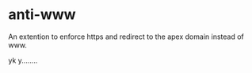 # anti-www
An extention to enforce https and redirect to the apex domain instead of www. <domain>

yk y........
